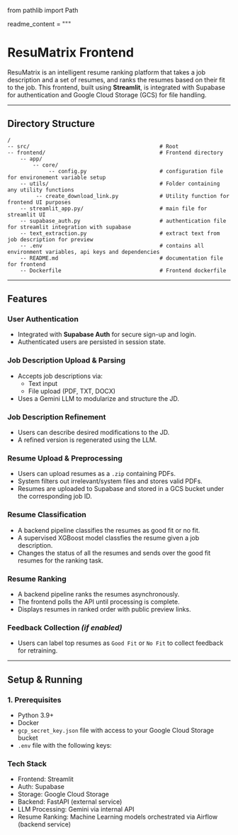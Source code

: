 from pathlib import Path

readme_content = """

# ResuMatrix Frontend

ResuMatrix is an intelligent resume ranking platform that takes a job description and a set of resumes, and ranks the resumes based on their fit to the job. This frontend, built using **Streamlit**, is integrated with Supabase for authentication and Google Cloud Storage (GCS) for file handling.

---

## Directory Structure

```
/                              
-- src/                                         # Root 
-- frontend/                                    # Frontend directory
    -- app/ 
        -- core/
             -- config.py                       # configuration file for environement variable setup                
    -- utils/                                   # Folder containing any utility functions
         -- create_download_link.py             # Utility function for frontend UI purposes
    -- streamlit_app.py/                        # main file for streamlit UI
    -- supabase_auth.py                         # authentication file for streamlit integration with supabase
    -- text_extraction.py                       # extract text from job description for preview
    -- .env                                     # contains all environment variables, api keys and dependencies
    -- README.md                                # documentation file for frontend
    -- Dockerfile                               # Frontend dockerfile              
```

---

## Features

### User Authentication
- Integrated with **Supabase Auth** for secure sign-up and login.
- Authenticated users are persisted in session state.

### Job Description Upload & Parsing
- Accepts job descriptions via:
  - Text input
  - File upload (PDF, TXT, DOCX)
- Uses a Gemini LLM to modularize and structure the JD.

### Job Description Refinement
- Users can describe desired modifications to the JD.
- A refined version is regenerated using the LLM.

### Resume Upload & Preprocessing
- Users can upload resumes as a `.zip` containing PDFs.
- System filters out irrelevant/system files and stores valid PDFs.
- Resumes are uploaded to Supabase and stored in a GCS bucket under the corresponding job ID.

### Resume Classification
- A backend pipeline classifies the resumes as good fit or no fit.
- A supervised XGBoost model classfies the resume given a job description.
- Changes the status of all the resumes and sends over the good fit resumes for the ranking task.

### Resume Ranking
- A backend pipeline ranks the resumes asynchronously.
- The frontend polls the API until processing is complete.
- Displays resumes in ranked order with public preview links.

### Feedback Collection *(if enabled)*
- Users can label top resumes as `Good Fit` or `No Fit` to collect feedback for retraining.

---

## Setup & Running

### 1. Prerequisites

- Python 3.9+
- Docker
- `gcp_secret_key.json` file with access to your Google Cloud Storage bucket
- `.env` file with the following keys:

### Tech Stack

- Frontend: Streamlit
- Auth: Supabase
- Storage: Google Cloud Storage
- Backend: FastAPI (external service)
- LLM Processing: Gemini via internal API
- Resume Ranking: Machine Learning models orchestrated via Airflow (backend service)
